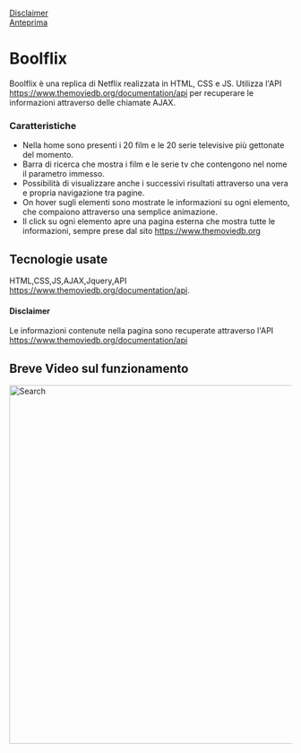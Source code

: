 [Disclaimer](#disclaimer)<br>
[Anteprima](#breve-video-sul-funzionamento)<br>

# Boolflix
Boolflix è una replica di Netflix realizzata in HTML, CSS e JS. Utilizza l'API https://www.themoviedb.org/documentation/api per recuperare le informazioni attraverso delle chiamate AJAX.

### Caratteristiche
- Nella home sono presenti i 20 film e le 20 serie televisive più gettonate del momento.
- Barra di ricerca che mostra i film e le serie tv che contengono nel nome il parametro immesso.
- Possibilità di visualizzare anche i successivi risultati attraverso una vera e propria navigazione tra pagine.
- On hover sugli elementi sono mostrate le informazioni su ogni elemento, che compaiono attraverso una semplice animazione.
- Il click su ogni elemento apre una pagina esterna che mostra tutte le informazioni, sempre prese dal sito https://www.themoviedb.org

## Tecnologie usate
HTML,CSS,JS,AJAX,Jquery,API https://www.themoviedb.org/documentation/api.

#### Disclaimer
Le informazioni contenute nella pagina sono recuperate attraverso l'API https://www.themoviedb.org/documentation/api

## Breve Video sul funzionamento
<img src="gif/boolflix.gif" alt="Search" width="640"/>
